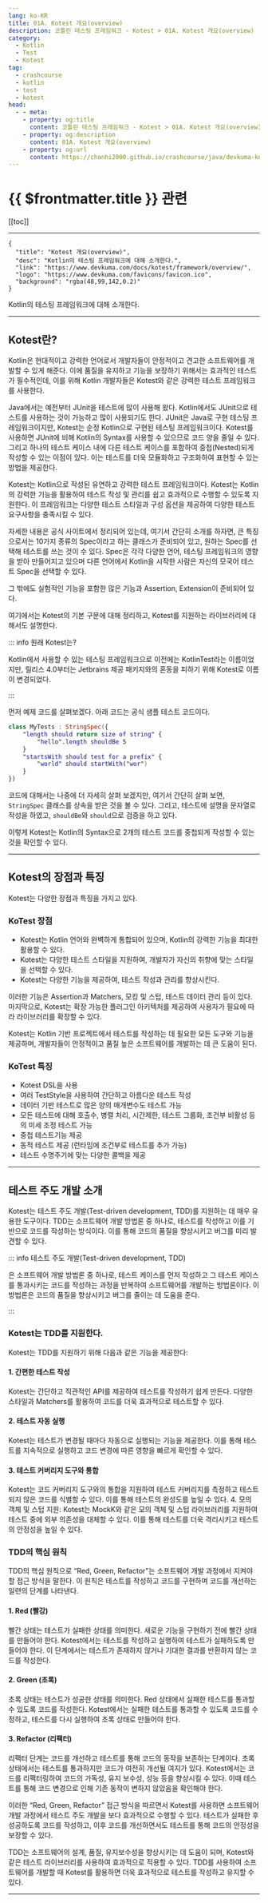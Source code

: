 ```yaml
---
lang: ko-KR
title: 01A. Kotest 개요(overview)
description: 코틀린 테스팅 프레임워크 - Kotest > 01A. Kotest 개요(overview)
category: 
  - Kotlin
  - Test
  - Kotest
tag: 
  - crashcourse
  - kotlin
  - test
  - kotest
head:
  - - meta:
    - property: og:title
      content: 코틀린 테스팅 프레임워크 - Kotest > 01A. Kotest 개요(overview)
    - property: og:description
      content: 01A. Kotest 개요(overview)
    - property: og:url
      content: https://chanhi2000.github.io/crashcourse/java/devkuma-kotest/01-kotest-framework/01A.html
---
```


# {{ $frontmatter.title }} 관련

[[toc]]

---

```component VPCard
{
  "title": "Kotest 개요(overview)",
  "desc": "Kotlin의 테스팅 프레임워크에 대해 소개한다.",
  "link": "https://www.devkuma.com/docs/kotest/framework/overview/",
  "logo": "https://www.devkuma.com/favicons/favicon.ico",
  "background": "rgba(48,99,142,0.2)"
}
```

Kotlin의 테스팅 프레임워크에 대해 소개한다.

---

## Kotest란?

Kotlin은 현대적이고 강력한 언어로서 개발자들이 안정적이고 견고한 소프트웨어를 개발할 수 있게 해준다. 이에 품질을 유지하고 기능을 보장하기 위해서는 효과적인 테스트가 필수적인데, 이를 위해 Kotlin 개발자들은 Kotest와 같은 강력한 테스트 프레임워크를 사용한다.

Java에서는 예전부터 JUnit을 테스트에 많이 사용해 왔다. Kotlin에서도 JUnit으로 테스트를 사용하는 것이 가능하고 많이 사용되기도 한다. JUnit은 Java로 구현 테스팅 프레임워크이지만, Kotest는 순정 Kotlin으로 구현된 테스팅 프레임워크이다. Kotest를 사용하면 JUnit에 비해 Kotlin의 Syntax를 사용할 수 있으므로 코드 양을 줄일 수 있다. 그리고 하나의 테스트 케이스 내에 다른 테스트 케이스를 포함하여 중첩(Nested)되게 작성할 수 있는 이점이 있다. 이는 테스트를 더욱 모듈화하고 구조화하여 표현할 수 있는 방법을 제공한다.

Kotest는 Kotlin으로 작성된 유연하고 강력한 테스트 프레임워크이다. Kotest는 Kotlin의 강력한 기능을 활용하여 테스트 작성 및 관리를 쉽고 효과적으로 수행할 수 있도록 지원한다. 이 프레임워크는 다양한 테스트 스타일과 구성 옵션을 제공하여 다양한 테스트 요구사항을 충족시킬 수 있다.

자세한 내용은 공식 사이트에서 정리되어 있는데, 여기서 간단히 소개를 하자면, 큰 특징으로서는 10가지 종류의 Spec이라고 하는 클래스가 준비되어 있고, 원하는 Spec를 선택해 테스트를 쓰는 것이 수 있다. Spec은 각각 다양한 언어, 테스팅 프레임워크의 영향을 받아 만들어지고 있으며 다른 언어에서 Kotlin을 시작한 사람은 자신의 모국어 테스트 Spec을 선택할 수 있다.

<SiteInfo
  name="Kotest | Kotest"
  desc="Flexible, powerful and elegant kotlin test framework with multiplatform support"
  url="https://kotest.io/"
  logo="https://kotest.io/img/logo.png"    
  preview="https://www.devkuma.com/docs/kotest/kotest-site.png"/>

그 밖에도 실험적인 기능을 포함한 많은 기능과 Assertion, Extension이 준비되어 있다.

여기에서는 Kotest의 기본 구문에 대해 정리하고, Kotest를 지원하는 라이브러리에 대해서도 설명한다.

::: info 원래 Kotest는?

Kotlin에서 사용할 수 있는 테스팅 프레임워크으로 이전에는 KotlinTest라는 이름이었지만, 릴리스 4.0부터는 Jetbrains 제공 패키지와의 혼동을 피하기 위해 Kotest로 이름이 변경되었다.

:::

먼저 예제 코드를 살펴보겠다. 아래 코드는 공식 샘플 테스트 코드이다.

```kotlin
class MyTests : StringSpec({
    "length should return size of string" {
        "hello".length shouldBe 5
    }
    "startsWith should test for a prefix" {
        "world" should startWith("wor")
    }
})
```

코드에 대해서는 나중에 더 자세히 살펴 보겠지만, 여기서 간단히 살펴 보면, `StringSpec` 클래스를 상속을 받은 것을 볼 수 있다. 그리고, 테스트에 설명을 문자열로 작성을 하였고, `shouldBe`와 `should`으로 검증을 하고 있다.

이렇게 Kotest는 Kotlin의 Syntax으로 2개의 테스트 코드를 중첩되게 작성할 수 있는 것을 확인할 수 있다.

---

## Kotest의 장점과 특징

Kotest는 다양한 장점과 특징을 가지고 있다.

### KoTest 장점

- Kotest는 Kotlin 언어와 완벽하게 통합되어 있으며, Kotlin의 강력한 기능을 최대한 활용할 수 있다.
- Kotest는 다양한 테스트 스타일을 지원하여, 개발자가 자신의 취향에 맞는 스타일을 선택할 수 있다.
- Kotest는 다양한 기능을 제공하여, 테스트 작성과 관리를 향상시킨다.

이러한 기능은 Assertion과 Matchers, 모킹 및 스텁, 테스트 데이터 관리 등이 있다. 마지막으로, Kotest는 확장 가능한 플러그인 아키텍처를 제공하여 사용자가 필요에 따라 라이브러리를 확장할 수 있다.

Kotest는 Kotlin 기반 프로젝트에서 테스트를 작성하는 데 필요한 모든 도구와 기능을 제공하며, 개발자들이 안정적이고 품질 높은 소프트웨어를 개발하는 데 큰 도움이 된다.

### KoTest 특징

- Kotest DSL을 사용
- 여러 TestStyle을 사용하여 간단하고 아름다운 테스트 작성
- 데이터 기반 테스트로 많은 양의 매개변수도 테스트 가능
- 모든 테스트에 대해 호출수, 병렬 처리, 시간제한, 테스트 그룹화, 조건부 비활성 등의 미세 조정 테스트 가능
- 중첩 테스트기능 제공
- 동적 테스트 제공 (런타임에 조건부로 테스트를 추가 가능)
- 테스트 수명주기에 맞는 다양한 콜백을 제공

---

## 테스트 주도 개발 소개

Kotest는 테스트 주도 개발(Test-driven development, TDD)를 지원하는 데 매우 유용한 도구이다. TDD는 소프트웨어 개발 방법론 중 하나로, 테스트를 작성하고 이를 기반으로 코드를 작성하는 방식이다. 이를 통해 코드의 품질을 향상시키고 버그를 미리 발견할 수 있다.

::: info 테스트 주도 개발(Test-driven development, TDD)

은 소프트웨어 개발 방법론 중 하나로, 테스트 케이스를 먼저 작성하고 그 테스트 케이스를 통과시키는 코드를 작성하는 과정을 반복하여 소프트웨어를 개발하는 방법론이다. 이 방법론은 코드의 품질을 향상시키고 버그를 줄이는 데 도움을 준다.

:::

### Kotest는 TDD를 지원한다.

Kotest는 TDD를 지원하기 위해 다음과 같은 기능을 제공한다:

#### 1. 간편한 테스트 작성

Kotest는 간단하고 직관적인 API를 제공하여 테스트를 작성하기 쉽게 만든다. 다양한 스타일과 Matchers를 활용하여 코드를 더욱 효과적으로 테스트할 수 있다.

#### 2. 테스트 자동 실행

Kotest는 테스트가 변경될 때마다 자동으로 실행되는 기능을 제공한다. 이를 통해 테스트를 지속적으로 실행하고 코드 변경에 따른 영향을 빠르게 확인할 수 있다.

#### 3. 테스트 커버리지 도구와 통합

Kotest는 코드 커버리지 도구와의 통합을 지원하여 테스트 커버리지를 측정하고 테스트되지 않은 코드를 식별할 수 있다. 이를 통해 테스트의 완성도를 높일 수 있다.
4. 모의 객체 및 스텁 지원: Kotest는 MockK와 같은 모의 객체 및 스텁 라이브러리를 지원하여 테스트 중에 외부 의존성을 대체할 수 있다. 이를 통해 테스트를 더욱 격리시키고 테스트의 안정성을 높일 수 있다.

### TDD의 핵심 원칙

TDD의 핵심 원칙으로 “Red, Green, Refactor"는 소프트웨어 개발 과정에서 지켜야 할 접근 방식을 말한다. 이 원칙은 테스트를 작성하고 코드를 구현하며 코드를 개선하는 일련의 단계를 나타낸다.

#### 1. Red (빨강)

빨간 상태는 테스트가 실패한 상태를 의미한다. 새로운 기능을 구현하기 전에 빨간 상태를 만들어야 한다. Kotest에서는 테스트를 작성하고 실행하여 테스트가 실패하도록 만들어야 한다. 이 단계에서는 테스트가 존재하지 않거나 기대한 결과를 반환하지 않는 코드를 작성한다.

#### 2. Green (초록)

초록 상태는 테스트가 성공한 상태를 의미한다. Red 상태에서 실패한 테스트를 통과할 수 있도록 코드를 작성한다. Kotest에서는 실패한 테스트를 통과할 수 있도록 코드를 수정하고, 테스트를 다시 실행하여 초록 상태로 만들어야 한다.

#### 3. Refactor (리팩터)

리팩터 단계는 코드를 개선하고 테스트를 통해 코드의 동작을 보존하는 단계이다. 초록 상태에서는 테스트를 통과하지만 코드가 여전히 개선될 여지가 있다. Kotest에서는 코드를 리팩터링하여 코드의 가독성, 유지 보수성, 성능 등을 향상시킬 수 있다. 이때 테스트를 통해 코드 변경으로 인해 기존 동작이 변하지 않았음을 확인해야 한다.

이러한 “Red, Green, Refactor” 접근 방식을 따르면서 Kotest를 사용하면 소프트웨어 개발 과정에서 테스트 주도 개발을 보다 효과적으로 수행할 수 있다. 테스트가 실패한 후 성공하도록 코드를 작성하고, 이후 코드를 개선하면서도 테스트를 통해 코드의 안정성을 보장할 수 있다.

TDD는 소프트웨어의 설계, 품질, 유지보수성을 향상시키는 데 도움이 되며, Kotest와 같은 테스트 라이브러리를 사용하여 효과적으로 적용할 수 있다. TDD를 사용하여 소프트웨어를 개발할 때 Kotest를 활용하면 더욱 효과적으로 테스트를 작성하고 유지할 수 있다.

---

<TagLinks />